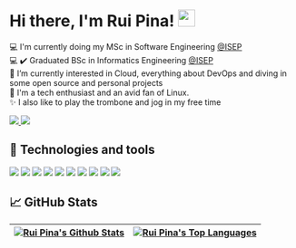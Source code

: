 # Hi there, I'm Rui Pina! <img src="https://raw.githubusercontent.com/MartinHeinz/MartinHeinz/master/wave.gif" width="30px" height="30px" />

<!--- Brief description ---> 
:computer: I'm currently doing my MSc in Software Engineering [@ISEP](https://www.isep.ipp.pt/) <br />
:computer: ✔️ Graduated BSc in Informatics Engineering [@ISEP](https://www.isep.ipp.pt/) <br />
:telescope: I’m currently interested in Cloud, everything about DevOps and diving in some open source and personal projects <br />
:seedling: I'm a tech enthusiast and an avid fan of Linux. <br />
:sparkles: I also like to play the trombone and jog in my free time <br />



<!--- Github and mail:to ---> 
<a href="https://www.linkedin.com/in/rui-pina-9a58721b3/">
  <img src="https://camo.githubusercontent.com/a80d00f23720d0bc9f55481cfcd77ab79e141606829cf16ec43f8cacc7741e46/68747470733a2f2f696d672e736869656c64732e696f2f62616467652f4c696e6b6564496e2d3030373742353f7374796c653d666f722d7468652d6261646765266c6f676f3d6c696e6b6564696e266c6f676f436f6c6f723d7768697465"/>
</a>
<a href="mailto:ruiriopina02@gmail.com?cc=ruiriopina02@gmail.com">
  <img src="https://camo.githubusercontent.com/571384769c09e0c66b45e39b5be70f68f552db3e2b2311bc2064f0d4a9f5983b/68747470733a2f2f696d672e736869656c64732e696f2f62616467652f476d61696c2d4431343833363f7374796c653d666f722d7468652d6261646765266c6f676f3d676d61696c266c6f676f436f6c6f723d7768697465"/>
</a>



## :wrench: Technologies and tools 

<p>
  
  <!--- OS ---> 
  <img src="https://img.shields.io/badge/Linux-FCC624?style=for-the-badge&logo=linux&logoColor=black">
    
  <!--- Tools --->   
  <img src="https://img.shields.io/badge/Shell_Script-121011?style=for-the-badge&logo=gnu-bash&logoColor=white">
  <img src="https://img.shields.io/badge/Amazon_AWS-FF9900?style=for-the-badge&logo=amazonaws&logoColor=white">

  <!--- Editors --->
  
  <!--- Programming languages --->
  <img src="https://img.shields.io/badge/GIT-E44C30?style=for-the-badge&logo=git&logoColor=white">
  <img src="https://img.shields.io/badge/C%23-239120?style=for-the-badge&logo=c-sharp&logoColor=white">
  <img src="https://img.shields.io/badge/TypeScript-007ACC?style=for-the-badge&logo=typescript&logoColor=white">
  <img src="https://img.shields.io/badge/Scala-DC322F?style=for-the-badge&logo=scala&logoColor=white">
  <img src="https://img.shields.io/badge/Java-ED8B00?style=for-the-badge&logo=java&logoColor=white">
  <img src="https://img.shields.io/badge/C-00599C?style=for-the-badge&logo=c&logoColor=white">
  <img src="https://img.shields.io/badge/Erlang-white.svg?style=for-the-badge&logo=erlang&logoColor=a90533">


</p>


## &#x1f4c8; GitHub Stats

|<a href="https://github.com/RuiRioPina"><img align="center" alt="Rui Pina's Github Stats" src="https://github-readme-stats.vercel.app/api?username=RuiRioPina&count_private=true&theme=dark&show_icons=true&hide_border=true" alt="rui pina's GitHub Stats"/></a>|<a href="https://github.com/RuiRioPina"><img align="center" alt="Rui Pina's Top Languages" src="https://github-readme-stats.vercel.app/api/top-langs/?username=RuiRioPina&hide=html&theme=dark&show_icons=true&layout=compact&hide_border=true&line_height=27" alt="rui pina's GitHub Stats"/></a> |
| ------------- | ------------- |

<!-- Resources -->
<!-- Icons: https://simpleicons.org/ -->
<!-- GitHub Stats: https://github.com/anuraghazra/github-readme-stats -->
<!-- Emojis: https://emojipedia.org/emoji/ -->
<!-- HTML Emojis: https://www.fileformat.info/index.htm -->
<!-- Shields: https://shields.io/ -->
<!-- Awesome GitHub Profile README: https://github.com/abhisheknaiidu/awesome-github-profile-readme -->
<!-- MartinHeinz GitHub Profile README:: https://github.com/MartinHeinz/ -->
<!-- 📛 Awesome Badges :: https://dev.to/envoy_/150-badges-for-github-pnk#skills -->
